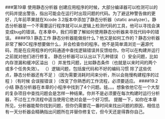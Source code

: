 ###第19章 使用静态分析器
创建应用程序的时候，大部分编译器可以检测可以的代码并提出警告，指出可能会在运行时出现问题的代码。为了避这种警告做的更好，几年前苹果就在Xcode 3.2版本中添加了静态分析器（static analyzer）。静态分析器是一个不需要运行程序就可以从逻辑上检测代码的工具，他可以寻找会演变成bug的错误。在本章中，我们将要了解如何使用静态分析器来寻找代码中的错误。
####19.1 静态工作
静态分析器能做些什么？他又是如何工作的？静态分析器非常了解OC程序想要做什么，并会检查你的程序。他不是简单滴浏览一遍源代码，而是在应用程序的代码通道中查找逻辑错误并反馈给你。你可以在构建并运行之前就对他们进行修复。
静态分析器可以认出以下几种错误
（）安全问题，比如内存泄漏和缓冲区溢出
（）并发性问题，比如静态条件（也就是以来时间的两个或多个任务失效）。
（）逻辑问题，包括废代码和不好的编码习惯
除了这些优点，静态分析器还有不足
）（因为需要消耗时间来分析，所以会拖慢构建程序的过程
）（有时候 会误报错误
）（改变了你熟悉的工作流程，必须要适应。
####19.2 小结
静态分析器在本章的小程序中找到了4个问题。娃。。。想象依他它在一个大型的复杂项目中查找问题会是怎样一种结果。你并不是必须要在每次构建时运行分析器，不过在工作流程中适当使用它绝对会是一个好习惯。
提醒一下，如你在本章所见，分析器能帮你找到问题，但你仍需要花一番时间来找出问题的原因，相信总有一天分析器会精确指出问题所在并替你修复它，但今天还是得靠你自己。
